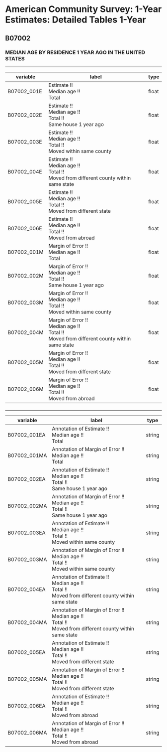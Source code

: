 # American Community Survey: 1-Year Estimates: Detailed Tables 1-Year

## B07002

### MEDIAN AGE BY RESIDENCE 1 YEAR AGO IN THE UNITED STATES

___

| variable | label | type |
| ----- | ----- | ----- |
| B07002_001E | Estimate !!<br>Median age !!<br>Total | float |
| B07002_002E | Estimate !!<br>Median age !!<br>Total !!<br>Same house 1 year ago | float |
| B07002_003E | Estimate !!<br>Median age !!<br>Total !!<br>Moved within same county | float |
| B07002_004E | Estimate !!<br>Median age !!<br>Total !!<br>Moved from different county within same state | float |
| B07002_005E | Estimate !!<br>Median age !!<br>Total !!<br>Moved from different state | float |
| B07002_006E | Estimate !!<br>Median age !!<br>Total !!<br>Moved from abroad | float |
| B07002_001M | Margin of Error !!<br>Median age !!<br>Total | float |
| B07002_002M | Margin of Error !!<br>Median age !!<br>Total !!<br>Same house 1 year ago | float |
| B07002_003M | Margin of Error !!<br>Median age !!<br>Total !!<br>Moved within same county | float |
| B07002_004M | Margin of Error !!<br>Median age !!<br>Total !!<br>Moved from different county within same state | float |
| B07002_005M | Margin of Error !!<br>Median age !!<br>Total !!<br>Moved from different state | float |
| B07002_006M | Margin of Error !!<br>Median age !!<br>Total !!<br>Moved from abroad | float |
### 

___

| variable | label | type |
| ----- | ----- | ----- |
| B07002_001EA | Annotation of Estimate !!<br>Median age !!<br>Total | string |
| B07002_001MA | Annotation of Margin of Error !!<br>Median age !!<br>Total | string |
| B07002_002EA | Annotation of Estimate !!<br>Median age !!<br>Total !!<br>Same house 1 year ago | string |
| B07002_002MA | Annotation of Margin of Error !!<br>Median age !!<br>Total !!<br>Same house 1 year ago | string |
| B07002_003EA | Annotation of Estimate !!<br>Median age !!<br>Total !!<br>Moved within same county | string |
| B07002_003MA | Annotation of Margin of Error !!<br>Median age !!<br>Total !!<br>Moved within same county | string |
| B07002_004EA | Annotation of Estimate !!<br>Median age !!<br>Total !!<br>Moved from different county within same state | string |
| B07002_004MA | Annotation of Margin of Error !!<br>Median age !!<br>Total !!<br>Moved from different county within same state | string |
| B07002_005EA | Annotation of Estimate !!<br>Median age !!<br>Total !!<br>Moved from different state | string |
| B07002_005MA | Annotation of Margin of Error !!<br>Median age !!<br>Total !!<br>Moved from different state | string |
| B07002_006EA | Annotation of Estimate !!<br>Median age !!<br>Total !!<br>Moved from abroad | string |
| B07002_006MA | Annotation of Margin of Error !!<br>Median age !!<br>Total !!<br>Moved from abroad | string |


